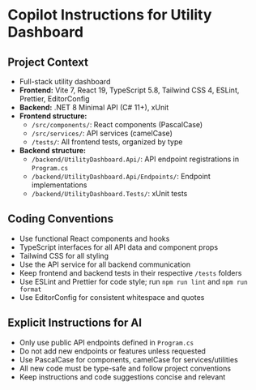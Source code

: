 <!-- Use this file to provide workspace-specific custom instructions to Copilot. For more details, visit https://code.visualstudio.com/docs/copilot/copilot-customization#_use-a-githubcopilotinstructionsmd-file -->

# Copilot Instructions for Utility Dashboard

## Project Context

- Full-stack utility dashboard
- **Frontend:** Vite 7, React 19, TypeScript 5.8, Tailwind CSS 4, ESLint, Prettier, EditorConfig
- **Backend:** .NET 8 Minimal API (C# 11+), xUnit
- **Frontend structure:**
  - `/src/components/`: React components (PascalCase)
  - `/src/services/`: API services (camelCase)
  - `/tests/`: All frontend tests, organized by type
- **Backend structure:**
  - `/backend/UtilityDashboard.Api/`: API endpoint registrations in `Program.cs`
  - `/backend/UtilityDashboard.Api/Endpoints/`: Endpoint implementations
  - `/backend/UtilityDashboard.Tests/`: xUnit tests

## Coding Conventions

- Use functional React components and hooks
- TypeScript interfaces for all API data and component props
- Tailwind CSS for all styling
- Use the API service for all backend communication
- Keep frontend and backend tests in their respective `/tests` folders
- Use ESLint and Prettier for code style; run `npm run lint` and `npm run format`
- Use EditorConfig for consistent whitespace and quotes

## Explicit Instructions for AI

- Only use public API endpoints defined in `Program.cs`
- Do not add new endpoints or features unless requested
- Use PascalCase for components, camelCase for services/utilities
- All new code must be type-safe and follow project conventions
- Keep instructions and code suggestions concise and relevant
